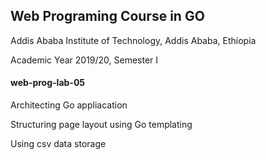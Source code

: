 ## Web Programing Course in GO
Addis Ababa Institute of Technology, Addis Ababa, Ethiopia


Academic Year 2019/20, Semester I

#### web-prog-lab-05
Architecting Go appliacation

Structuring page layout using Go templating

Using csv data storage
